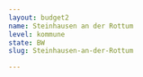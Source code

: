 ```yaml
---
layout: budget2
name: Steinhausen an der Rottum
level: kommune
state: BW
slug: Steinhausen-an-der-Rottum

---
```




